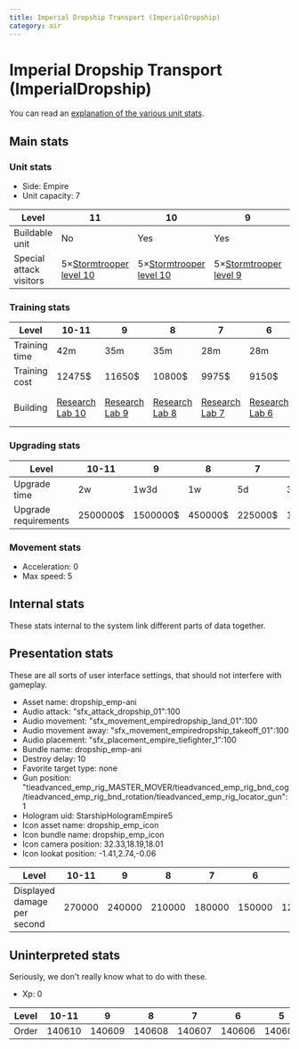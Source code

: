 ```yaml
---
title: Imperial Dropship Transport (ImperialDropship)
category: air
---
```


# Imperial Dropship Transport (ImperialDropship)

You can read an [explanation  of the various unit stats](unitexplained.md).

## Main stats

### Unit stats

  * Side: Empire
  * Unit capacity: 7

|Level                  |11                                           |10                                           |9                                           |8                                           |7                                           |6                                           |5                                           |4                                           |3                                           |2                                           |1                                           |
|-----------------------|---------------------------------------------|---------------------------------------------|--------------------------------------------|--------------------------------------------|--------------------------------------------|--------------------------------------------|--------------------------------------------|--------------------------------------------|--------------------------------------------|--------------------------------------------|--------------------------------------------|
|Buildable unit         |No                                           |Yes                                          |Yes                                         |Yes                                         |Yes                                         |Yes                                         |Yes                                         |Yes                                         |Yes                                         |Yes                                         |Yes                                         |
|Special attack visitors|5×[Stormtrooper level 10](StormDropship.html)|5×[Stormtrooper level 10](StormDropship.html)|5×[Stormtrooper level 9](StormDropship.html)|5×[Stormtrooper level 8](StormDropship.html)|5×[Stormtrooper level 7](StormDropship.html)|5×[Stormtrooper level 6](StormDropship.html)|5×[Stormtrooper level 5](StormDropship.html)|4×[Stormtrooper level 4](StormDropship.html)|4×[Stormtrooper level 3](StormDropship.html)|3×[Stormtrooper level 2](StormDropship.html)|3×[Stormtrooper level 1](StormDropship.html)|


### Training stats

|Level        |10-11                                   |9                                      |8                                      |7                                      |6                                      |5                                      |4                                      |3                                      |2                                      |1                                            |
|-------------|----------------------------------------|---------------------------------------|---------------------------------------|---------------------------------------|---------------------------------------|---------------------------------------|---------------------------------------|---------------------------------------|---------------------------------------|---------------------------------------------|
|Training time|42m                                     |35m                                    |35m                                    |28m                                    |28m                                    |21m                                    |21m                                    |21m                                    |21m                                    |21m                                          |
|Training cost|12475$                                  |11650$                                 |10800$                                 |9975$                                  |9150$                                  |8325$                                  |7475$                                  |6650$                                  |5825$                                  |5000$                                        |
|Building     |[Research Lab 10](empireOffenseLab.html)|[Research Lab 9](empireOffenseLab.html)|[Research Lab 8](empireOffenseLab.html)|[Research Lab 7](empireOffenseLab.html)|[Research Lab 6](empireOffenseLab.html)|[Research Lab 5](empireOffenseLab.html)|[Research Lab 4](empireOffenseLab.html)|[Research Lab 3](empireOffenseLab.html)|[Research Lab 2](empireOffenseLab.html)|[Starship Command 9](empireFleetCommand.html)|


### Upgrading stats

|Level               |10-11   |9       |8      |7      |6      |5     |4     |3     |2    |1    |
|--------------------|--------|--------|-------|-------|-------|------|------|------|-----|-----|
|Upgrade time        |2w      |1w3d    |1w     |5d     |3d     |1d    |8h    |3h    |1h30m|0s   |
|Upgrade requirements|2500000$|1500000$|450000$|225000$|135000$|50000$|20000$|10000$|5000$|2000$|


### Movement stats

  * Acceleration: 0
  * Max speed: 5

## Internal stats

These stats internal to the system link different parts of data together.


## Presentation stats

These are all sorts of user interface settings, that should not interfere with gameplay.

  * Asset name: dropship_emp-ani
  * Audio attack: "sfx_attack_dropship_01":100
  * Audio movement: "sfx_movement_empiredropship_land_01":100
  * Audio movement away: "sfx_movement_empiredropship_takeoff_01":100
  * Audio placement: "sfx_placement_empire_tiefighter_1":100
  * Bundle name: dropship_emp-ani
  * Destroy delay: 10
  * Favorite target type: none
  * Gun position: "tieadvanced_emp_rig_MASTER_MOVER/tieadvanced_emp_rig_bnd_cog/tieadvanced_emp_rig_bnd_rotation/tieadvanced_emp_rig_locator_gun":1
  * Hologram uid: StarshipHologramEmpire5
  * Icon asset name: dropship_emp_icon
  * Icon bundle name: dropship_emp_icon
  * Icon camera position: 32.33,18.19,18.01
  * Icon lookat position: -1.41,2.74,-0.06

|Level                      |10-11 |9     |8     |7     |6     |5     |4    |3    |2    |1    |
|---------------------------|------|------|------|------|------|------|-----|-----|-----|-----|
|Displayed damage per second|270000|240000|210000|180000|150000|120000|90000|60000|30000|15000|


## Uninterpreted stats

Seriously, we don't really know what to do with these.

  * Xp: 0

|Level|10-11 |9     |8     |7     |6     |5     |4     |3     |2     |1     |
|-----|------|------|------|------|------|------|------|------|------|------|
|Order|140610|140609|140608|140607|140606|140605|140604|140603|140602|140601|


